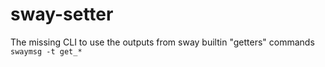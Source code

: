 # sway-setter
The missing CLI to use the outputs from sway builtin "getters" commands `swaymsg -t get_*`
